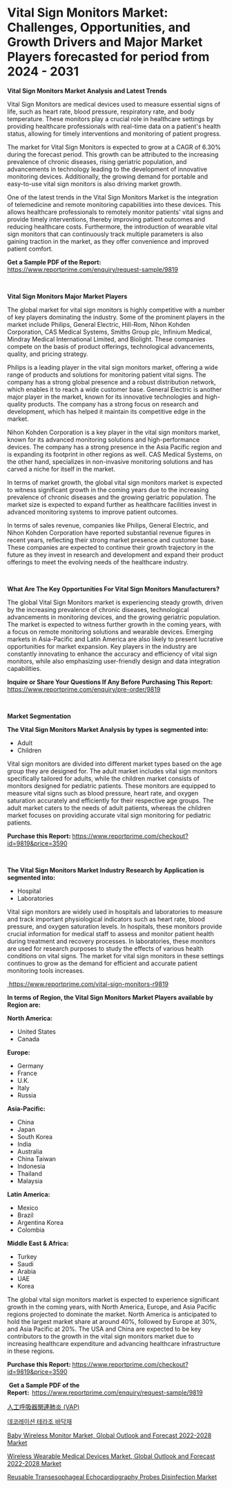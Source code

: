 <p><h1>Vital Sign Monitors Market: Challenges, Opportunities, and Growth Drivers and Major Market Players forecasted for period from 2024 - 2031</h1></p><p><strong>Vital Sign Monitors Market Analysis and Latest Trends</strong></p>
<p><p>Vital Sign Monitors are medical devices used to measure essential signs of life, such as heart rate, blood pressure, respiratory rate, and body temperature. These monitors play a crucial role in healthcare settings by providing healthcare professionals with real-time data on a patient's health status, allowing for timely interventions and monitoring of patient progress.</p><p>The market for Vital Sign Monitors is expected to grow at a CAGR of 6.30% during the forecast period. This growth can be attributed to the increasing prevalence of chronic diseases, rising geriatric population, and advancements in technology leading to the development of innovative monitoring devices. Additionally, the growing demand for portable and easy-to-use vital sign monitors is also driving market growth.</p><p>One of the latest trends in the Vital Sign Monitors Market is the integration of telemedicine and remote monitoring capabilities into these devices. This allows healthcare professionals to remotely monitor patients' vital signs and provide timely interventions, thereby improving patient outcomes and reducing healthcare costs. Furthermore, the introduction of wearable vital sign monitors that can continuously track multiple parameters is also gaining traction in the market, as they offer convenience and improved patient comfort.</p></p>
<p><strong>Get a Sample PDF of the Report:&nbsp;</strong> <a href="https://www.reportprime.com/enquiry/request-sample/9819">https://www.reportprime.com/enquiry/request-sample/9819</a></p>
<p>&nbsp;</p>
<p><strong>Vital Sign Monitors Major Market Players</strong></p>
<p><p>The global market for vital sign monitors is highly competitive with a number of key players dominating the industry. Some of the prominent players in the market include Philips, General Electric, Hill-Rom, Nihon Kohden Corporation, CAS Medical Systems, Smiths Group plc, Infinium Medical, Mindray Medical International Limited, and Biolight. These companies compete on the basis of product offerings, technological advancements, quality, and pricing strategy.</p><p>Philips is a leading player in the vital sign monitors market, offering a wide range of products and solutions for monitoring patient vital signs. The company has a strong global presence and a robust distribution network, which enables it to reach a wide customer base. General Electric is another major player in the market, known for its innovative technologies and high-quality products. The company has a strong focus on research and development, which has helped it maintain its competitive edge in the market.</p><p>Nihon Kohden Corporation is a key player in the vital sign monitors market, known for its advanced monitoring solutions and high-performance devices. The company has a strong presence in the Asia Pacific region and is expanding its footprint in other regions as well. CAS Medical Systems, on the other hand, specializes in non-invasive monitoring solutions and has carved a niche for itself in the market.</p><p>In terms of market growth, the global vital sign monitors market is expected to witness significant growth in the coming years due to the increasing prevalence of chronic diseases and the growing geriatric population. The market size is expected to expand further as healthcare facilities invest in advanced monitoring systems to improve patient outcomes.</p><p>In terms of sales revenue, companies like Philips, General Electric, and Nihon Kohden Corporation have reported substantial revenue figures in recent years, reflecting their strong market presence and customer base. These companies are expected to continue their growth trajectory in the future as they invest in research and development and expand their product offerings to meet the evolving needs of the healthcare industry.</p></p>
<p>&nbsp;</p>
<p><strong>What Are The Key Opportunities For Vital Sign Monitors Manufacturers?</strong></p>
<p><p>The global Vital Sign Monitors market is experiencing steady growth, driven by the increasing prevalence of chronic diseases, technological advancements in monitoring devices, and the growing geriatric population. The market is expected to witness further growth in the coming years, with a focus on remote monitoring solutions and wearable devices. Emerging markets in Asia-Pacific and Latin America are also likely to present lucrative opportunities for market expansion. Key players in the industry are constantly innovating to enhance the accuracy and efficiency of vital sign monitors, while also emphasizing user-friendly design and data integration capabilities.</p></p>
<p><strong>Inquire or Share Your Questions If Any Before Purchasing This Report:</strong> <a href="https://www.reportprime.com/enquiry/pre-order/9819">https://www.reportprime.com/enquiry/pre-order/9819</a></p>
<p>&nbsp;</p>
<p><strong>Market Segmentation</strong></p>
<p><strong>The Vital Sign Monitors Market Analysis by types is segmented into:</strong></p>
<p><ul><li>Adult</li><li>Children</li></ul></p>
<p><p>Vital sign monitors are divided into different market types based on the age group they are designed for. The adult market includes vital sign monitors specifically tailored for adults, while the children market consists of monitors designed for pediatric patients. These monitors are equipped to measure vital signs such as blood pressure, heart rate, and oxygen saturation accurately and efficiently for their respective age groups. The adult market caters to the needs of adult patients, whereas the children market focuses on providing accurate vital sign monitoring for pediatric patients.</p></p>
<p><strong>Purchase this Report:&nbsp;</strong><a href="https://www.reportprime.com/checkout?id=9819&price=3590">https://www.reportprime.com/checkout?id=9819&price=3590</a></p>
<p>&nbsp;</p>
<p><strong>The Vital Sign Monitors Market Industry Research by Application is segmented into:</strong></p>
<p><ul><li>Hospital</li><li>Laboratories</li></ul></p>
<p><p>Vital sign monitors are widely used in hospitals and laboratories to measure and track important physiological indicators such as heart rate, blood pressure, and oxygen saturation levels. In hospitals, these monitors provide crucial information for medical staff to assess and monitor patient health during treatment and recovery processes. In laboratories, these monitors are used for research purposes to study the effects of various health conditions on vital signs. The market for vital sign monitors in these settings continues to grow as the demand for efficient and accurate patient monitoring tools increases.</p></p>
<p><a href="https://www.reportprime.com/vital-sign-monitors-r9819">&nbsp;https://www.reportprime.com/vital-sign-monitors-r9819</a></p>
<p><strong>In terms of Region, the Vital Sign Monitors Market Players available by Region are:</strong></p>
<p>
    <p> <strong> North America: </strong>
        <ul>
            <li>United States</li>
            <li>Canada</li>
        </ul>
        </p> 
    <p> <strong> Europe: </strong>
        <ul>
            <li>Germany</li>
            <li>France</li>
            <li>U.K.</li>
            <li>Italy</li>
            <li>Russia</li>
        </ul>
        </p> 
    <p> <strong> Asia-Pacific: </strong>
        <ul>
            <li>China</li>
            <li>Japan</li>
            <li>South Korea</li>
            <li>India</li>
            <li>Australia</li>
            <li>China Taiwan</li>
            <li>Indonesia</li>
            <li>Thailand</li>
            <li>Malaysia</li>
        </ul>
        </p> 
    <p> <strong> Latin America: </strong>
        <ul>
            <li>Mexico</li>
            <li>Brazil</li>
            <li>Argentina Korea</li>
            <li>Colombia</li>
        </ul>
        </p> 
    <p> <strong> Middle East & Africa: </strong>
        <ul>
            <li>Turkey</li>
            <li>Saudi</li>
            <li>Arabia</li>
            <li>UAE</li>
            <li>Korea</li>
        </ul>
    </p>
    </p>
<p><p>The global vital sign monitors market is expected to experience significant growth in the coming years, with North America, Europe, and Asia Pacific regions projected to dominate the market. North America is anticipated to hold the largest market share at around 40%, followed by Europe at 30%, and Asia Pacific at 20%. The USA and China are expected to be key contributors to the growth in the vital sign monitors market due to increasing healthcare expenditure and advancing healthcare infrastructure in these regions.</p></p>
<p><strong>Purchase this Report: </strong><a href="https://www.reportprime.com/checkout?id=9819&price=3590">https://www.reportprime.com/checkout?id=9819&price=3590</a></p>
<p>&nbsp;<strong>Get a Sample PDF of the Report:&nbsp;&nbsp;</strong><a href="https://www.reportprime.com/enquiry/request-sample/9819">https://www.reportprime.com/enquiry/request-sample/9819</a></p>
<p><strong></strong></p>
<p><p><a href="https://github.com/tanyaali3/Market-Research-Report-List-3/blob/main/127312285701.md">人工呼吸器関連肺炎 (VAP)</a></p><p><a href="https://github.com/marufmohassin05/Market-Research-Report-List-2/blob/main/1943409106389.md">데코레이션 테라조 바닥재</a></p><p><a href="https://issuu.com/reportprime-2/docs/baby-wireless-monitor-market-global_213887343f0882">Baby Wireless Monitor Market, Global Outlook and Forecast 2022-2028 Market</a></p><p><a href="https://issuu.com/reportprime-2/docs/wireless-wearable-medical-devices-m_830bcd7f66f573">Wireless Wearable Medical Devices Market, Global Outlook and Forecast 2022-2028 Market</a></p><p><a href="https://medium.com/@elenorkiehn_40655/global-reusable-transesophageal-echocardiography-probes-disinfection-market-share-and-growth-af35ea3e85f8">Reusable Transesophageal Echocardiography Probes Disinfection Market</a></p></p>
